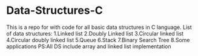 # Data-Structures-C
This is a repo for with code for all basic data structures in C language.
List of data structures:
  1.Linked list
  2.Doubly Linked list
  3.Circular linked list
  4.Circular doubly linked list
  5.Queue
  6.Stack
  7.Binary Search Tree
  8.Some applications
PS:All DS include array and linked list implementation
